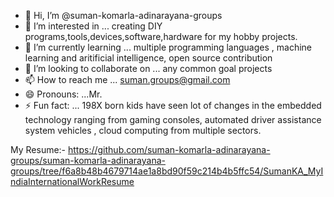 - 👋 Hi, I’m @suman-komarla-adinarayana-groups
- 👀 I’m interested in ...  creating DIY programs,tools,devices,software,hardware for my hobby projects.
- 🌱 I’m currently learning ... multiple programming languages , machine learning and aritificial intelligence, open source contribution
- 💞️ I’m looking to collaborate on ... any common goal projects
- 📫 How to reach me ... suman.groups@gmail.com
- 😄 Pronouns: ...Mr.
- ⚡ Fun fact: ... 198X born kids have seen lot of changes in the embedded technology ranging from gaming consoles, automated driver assistance system vehicles , cloud computing from multiple sectors.

<!---
suman-komarla-adinarayana-groups/suman-komarla-adinarayana-groups is a ✨ special ✨ repository because its `README.md` (this file) appears on your GitHub profile.
You can click the Preview link to take a look at your changes.
--->


My Resume:-
https://github.com/suman-komarla-adinarayana-groups/suman-komarla-adinarayana-groups/tree/f6a8b48b4679714ae1a8bd90f59c214b4b5ffc54/SumanKA_MyIndiaInternationalWorkResume
